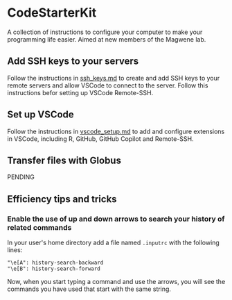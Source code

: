 # CodeStarterKit

A collection of instructions to configure your computer to make your programming life easier. Aimed at new members of the Magwene lab.

## Add SSH keys to your servers

Follow the instructions in [ssh_keys.md](https://github.com/magwenelab/CodeStarterKit/blob/main/ssh_keys.md) to 
create and add SSH keys to your remote servers and allow VSCode to connect to the server. Follow this instructions 
befor setting up VSCode Remote-SSH.

## Set up VSCode

Follow the instructions in [vscode_setup.md](https://github.com/magwenelab/CodeStarterKit/blob/main/vscode_setup.md) to 
add and configure extensions in VSCode, including R, GitHub, GitHub Copilot and Remote-SSH.

## Transfer files with Globus

PENDING

## Efficiency tips and tricks

### Enable the use of up and down arrows to search your history of related commands

In your user's home directory add a file named `.inputrc` with the following lines:
```
"\e[A": history-search-backward
"\e[B": history-search-forward
```
Now, when you start typing a command and use the arrows, you will see the commands you have used that start with the same string.
